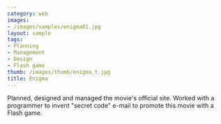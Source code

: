```yaml
---
category: web
images:
- /images/samples/enigma01.jpg
layout: sample
tags:
- Planning
- Management
- Design
- Flash game
thumb: /images/thumb/enigma_t.jpg
title: Enigma
---
```

Planned, designed and managed the movie's official site.  Worked with a programmer to invent "secret code" e-mail to promote this movie with a Flash game.
